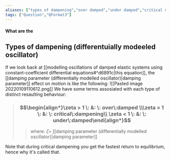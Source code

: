 ```yaml
---
aliases: ["types of dampening","over damped","under damped","critical dampening"]
tags: ["Question","QFormat3"]
---
```


#### What are the
## Types of dampening (differentuially modeeled oscillator)
If we look back at [[modelling oscillations of damped elastic systems using constant-coefficient differential equations#^d6891c|this equation]], the [[damping parameter (differentially modelled oscillator)|damping parameter]] effect on motion is like the following:
![[Pasted image 20220109110612.png]]
We have some terms assosiated with each type of distinct resaulting behaviour:
> ### $$\begin{align*}\zeta > 1 \: &: \: over\:damped  \\\zeta = 1 \: &: \: critical\:dampening\\  \zeta < 1 \: &: \: under\:damped\end{align*}$$ 
>> where:
>> $\zeta=$ [[damping parameter (differentially modelled oscillator)|damping parameter]]

Note that during critical dampening you get the fastest return to equilibrium, hence why it's called that.